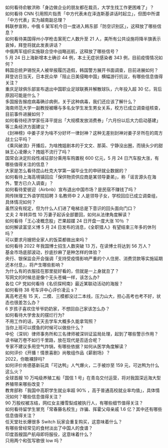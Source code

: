如何看待俞敏洪称「身边做企业的朋友都在裁员，大学生找工作更困难了」？  
如何看待 CNN 引用照片指责「中方代表未在泽连斯基讲话时起立」，但图中所谓「中方代表」实为越南副总理？  
韩联参宣称，中俄 6 架军机今日一度进入韩东部「防空识别区」，这释放了哪些信息？  
如何看待美国得州小学枪击案死亡人数升至 21 人，美所有公共设施将降半旗表示哀悼，拜登将就此发表讲话？  
中俄两军组织实施联合空中战略巡航，这释放了哪些信号？  
5 月 24 日上海新增本土确诊 44 例，本土无症状感染者 343 例，目前疫情情况如何？  
韩国总统尹锡悦夫人被举报履历造假，韩国警方展开书面调查，目前进展如何？  
拜登访日当天，日本民众举「阻止日美侵略中国」横幅游行抗议，有哪些信息值得关注？  
重庆足球俱乐部宣布退出中国职业足球联赛并解散球队，六年投入超 30 亿，背后原因可能是什么？  
多国报告猴痘病毒确诊病例，关于这种病毒，我们还应该了解什么？  
海南师范大学一副教授被曝与多名女学生发生男女关系，校方已成立调查组核查，目前事件进展如何？  
如何看待经济学家任泽平提出「大规模发放消费券」「六月份以后大力启动基建」等三条经济方面建议？  
《封神榜》中姜子牙为啥不分好坏一律封神？这种无差别封神对姜子牙所在的周方战士公平吗？  
《乘风破浪》开播后，为啥拽姐剧本的于文文、那英、宁静没出圈，而镜头少的甜妹王心凌爆火？拽姐不流行了吗？  
国常会决定阶段性减征部分乘用车购置税 600 亿元，5 月 24 日汽车股大涨，有哪些值得关注的信息？  
大家是怎么看待昆山杜克大学第一届毕业生的申研就业数据的？  
如何看待上海高境镇回应「保供物资供应商是某领导妻弟」，称「谣言源头在海外，警方已介入调查」？  
如何看待爱彼迎（Airbnb）宣布退出中国市场？是民宿不赚钱了吗？  
网传陕理工外语学院招聘 3 名教师中 2 人是领导子女，学校回应已成立调查组，具体情况如何？  
虽然没有规定，但为什么人们进了电梯总是下意识的回头面向门口？  
丈夫 2 年转异性 10 万妻子起诉全部要回，如何从法律角度解读？  
如何看待「王心凌概念股」芒果超媒 24 日开盘一度大涨 10％ ？  
如何解读富坚义博 5 月 24 日发布的消息，《全职猎人》有望结束三年多的休刊吗？  
可以要求月嫂把全家人的饭菜都做出来吗？  
如何看待 2022 年我国博士招生人数突破 13 万，在读博士将达到 56 万人？  
基金市场底部波动，抄底抄麻了是种怎样的体验？  
央行、银保监会开会强调「支持受疫情影响严重的个人住房、消费贷款等实施延期还本付息」，将产生哪些影响？  
为什么有的衣服挂在那里挺好看的，但就是一上身就丑了？  
写网文的时候总是像个无头苍蝇一样，该怎么办?  
各位 CP 党如何看待《名侦探柯南》最近某联动活动的海报？  
如何看待 38 号车评中心评价凌云 s？  
离高考还有 15 天，二模、三模都没过二本线，压力山大，担心高考也考不好，状态也很差怎么办？  
6 岁孩子喜欢住爷爷奶奶家，不想回自己家该怎么办？  
如何看待大学舍友的摆烂行为?  
不用工作的话，天天去学车大概多久能拿驾照？  
当你上班可以摸鱼的时候可以做些什么？  
中伦（深圳）律师事务所和三名律师被深圳证监局处理，起到了哪些警示作用？  
读书破万卷不如行千里路，放在现代是否适合呢？  
专家不建议多用空气炸锅，有哪些依据？如何从医学角度解读？  
如何评价《开播！情景喜剧》尚敬组作品《薪剧场》？  
2022，你敢裸辞吗?  
如何评价肯德基新玩具「可达鸭」人气爆火，二手被炒至 159 元，可达鸭为什么这么火？  
全球首艘 10 万吨级养殖工船「国信 1 号」在青岛交付运营，将对我国深远海大型养殖带来哪些改变？  
教育部称「我国中高职学生就业率超 90% ，高于普通高校就业率均值」，具体情况如何？哪些信息值得关注？  
90 万股权被冻结，网红女主播雪梨成被执行人，有哪些细节值得关注？  
如何看待留学生冒充「常春藤名校生」诈骗、挥霍父母亲戚 1.6 亿？其中还有哪些信息值得关注？  
任天堂社长爆很多 Switch 玩家会重复购买，这意味着什么？  
有哪些曾经常见的食材淡出了中国人的食谱？  
印度首艘国产航母即将服役，这意味着什么？  
只用两个和弦写歌很 low 吗？  

